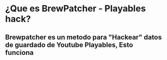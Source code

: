 # ¿Que es BrewPatcher - Playables hack?
## Brewpatcher es un metodo para "Hackear" datos de guardado de Youtube Playables, Esto funciona